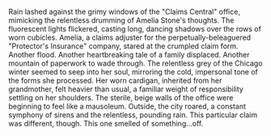Rain lashed against the grimy windows of the "Claims Central" office, mimicking the relentless drumming of Amelia Stone's thoughts.  The fluorescent lights flickered, casting long, dancing shadows over the rows of worn cubicles.  Amelia, a claims adjuster for the perpetually-beleaguered "Protector's Insurance" company, stared at the crumpled claim form.  Another flood. Another heartbreaking tale of a family displaced.  Another mountain of paperwork to wade through.  The relentless grey of the Chicago winter seemed to seep into her soul, mirroring the cold, impersonal tone of the forms she processed.  Her worn cardigan, inherited from her grandmother, felt heavier than usual, a familiar weight of responsibility settling on her shoulders. The sterile, beige walls of the office were beginning to feel like a mausoleum. Outside, the city roared, a constant symphony of sirens and the relentless, pounding rain.  This particular claim was different, though.  This one smelled of something…off.
